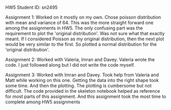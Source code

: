 HW5 
Student ID:  sn2495

Assignment 1:
Worked on it mostly on my own. Chose poisson distribution with mean and variance of 64. This was the more straight forward one 
among the assignments in HW5. The only confusing part was the requirement to plot the 'original distribution'. Was not sure what 
that exactly meant. If I considered Poisson as my original distribution, then the next plot would be very similar to the first. So
plotted a normal distribution for the 'original distribution'.

Assignment 2:
Worked with Valeria, Imran and Davey. Valeria wrote the code. I just followed along but I did not write the code myself. 


Assignment 3: 
Worked with Imran and Davey. Took help from Valeria and Matt while working on this one. 
Getting the data into the right shape took some time. And then the plotting. The plotting is cumbersome but not difficult. The 
code provided in the skeleton notebook helped as reference for most parts of this assignment. And this assignment took the most
time to complete among HW5 assignments
